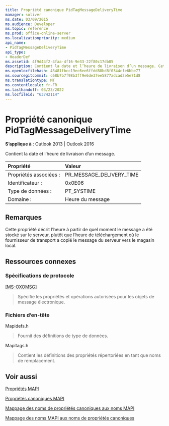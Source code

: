 ```yaml
---
title: Propriété canonique PidTagMessageDeliveryTime
manager: soliver
ms.date: 03/09/2015
ms.audience: Developer
ms.topic: reference
ms.prod: office-online-server
ms.localizationpriority: medium
api_name:
- PidTagMessageDeliveryTime
api_type:
- HeaderDef
ms.assetid: 4f9d44f2-4faa-4f16-9e33-22f80c17db85
description: Contient la date et l’heure de livraison d’un message. Cette propriété décrit l’heure à partir de l’heure à partir de la dernière fois où le message a été stocké sur le serveur.
ms.openlocfilehash: 43481fbcc19ec6ee6ffdd88bd8f0344cfe6bbe77
ms.sourcegitcommit: c68b7b7f98b3ff9e6de37ee5877adcad2e5e71d8
ms.translationtype: MT
ms.contentlocale: fr-FR
ms.lasthandoff: 03/23/2022
ms.locfileid: "63742114"
---
```

# <a name="pidtagmessagedeliverytime-canonical-property"></a>Propriété canonique PidTagMessageDeliveryTime

  
  
**S’applique à** : Outlook 2013 | Outlook 2016 
  
Contient la date et l’heure de livraison d’un message. 
  
|Propriété |Valeur |
|:-----|:-----|
|Propriétés associées :  <br/> |PR_MESSAGE_DELIVERY_TIME  <br/> |
|Identificateur :  <br/> |0x0E06  <br/> |
|Type de données :  <br/> |PT_SYSTIME  <br/> |
|Domaine :  <br/> |Heure du message  <br/> |
   
## <a name="remarks"></a>Remarques

Cette propriété décrit l’heure à partir de quel moment le message a été stocké sur le serveur, plutôt que l’heure de téléchargement où le fournisseur de transport a copié le message du serveur vers le magasin local.
  
## <a name="related-resources"></a>Ressources connexes

### <a name="protocol-specifications"></a>Spécifications de protocole

[[MS-OXOMSG]](https://msdn.microsoft.com/library/daa9120f-f325-4afb-a738-28f91049ab3c%28Office.15%29.aspx)
  
> Spécifie les propriétés et opérations autorisées pour les objets de message électronique.
    
### <a name="header-files"></a>Fichiers d’en-tête

Mapidefs.h
  
> Fournit des définitions de type de données.
    
Mapitags.h
  
> Contient les définitions des propriétés répertoriées en tant que noms de remplacement.
    
## <a name="see-also"></a>Voir aussi



[Propriétés MAPI](mapi-properties.md)
  
[Propriétés canoniques MAPI](mapi-canonical-properties.md)
  
[Mappage des noms de propriétés canoniques aux noms MAPI](mapping-canonical-property-names-to-mapi-names.md)
  
[Mappage des noms MAPI aux noms de propriétés canoniques](mapping-mapi-names-to-canonical-property-names.md)

